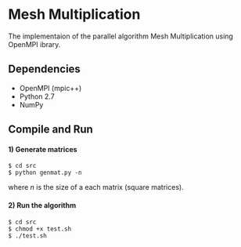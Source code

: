 # Mesh Multiplication

The implementaion of the parallel algorithm Mesh Multiplication using OpenMPI ibrary.

## Dependencies
* OpenMPI (mpic++)
* Python 2.7
* NumPy

## Compile and Run
#### 1) Generate matrices
```
$ cd src
$ python genmat.py -n
```
where *n* is the size of a each matrix (square matrices).
#### 2) Run the algorithm
```
$ cd src
$ chmod +x test.sh
$ ./test.sh
```
